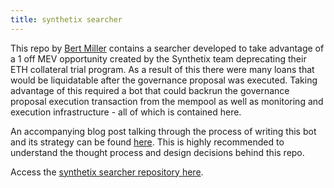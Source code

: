 ```yaml
---
title: synthetix searcher
---
```

This repo by [Bert Miller](https://twitter.com/bertcmiller) contains a searcher developed to take advantage of a 1 off MEV opportunity created by the Synthetix team deprecating their ETH collateral trial program. As a result of this there were many loans that would be liquidatable after the governance proposal was executed. Taking advantage of this required a bot that could backrun the governance proposal execution transaction from the mempool as well as monitoring and execution infrastructure - all of which is contained here.

An accompanying blog post talking through the process of writing this bot and its strategy can be found [here](https://bertcmiller.com/2021/09/05/mev-synthetix.html). This is highly recommended to understand the thought process and design decisions behind this repo.

Access the [synthetix searcher repository here](https://github.com/bertmiller/sMEV).
